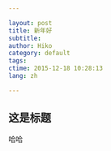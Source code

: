 ```yaml
---

layout: post  
title: 新年好  
subtitle:   
author: Hiko  
category: default  
tags:   
ctime: 2015-12-18 10:28:13  
lang: zh  

---
```


## 这是标题

哈哈